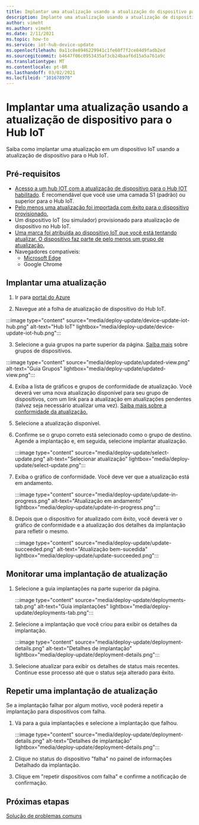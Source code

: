 ```yaml
---
title: Implantar uma atualização usando a atualização do dispositivo para o Hub IoT do Azure | Microsoft Docs
description: Implante uma atualização usando a atualização de dispositivo para o Hub IoT do Azure.
author: vimeht
ms.author: vimeht
ms.date: 2/11/2021
ms.topic: how-to
ms.service: iot-hub-device-update
ms.openlocfilehash: 0a11c8e8946229941c1fe60f7f2ce84d9fadb2ed
ms.sourcegitcommit: b4647f06c0953435af3cb24baaf6d15a5a761a9c
ms.translationtype: MT
ms.contentlocale: pt-BR
ms.lasthandoff: 03/02/2021
ms.locfileid: "101678970"
---
```

# <a name="deploy-an-update-using-device-update-for-iot-hub"></a>Implantar uma atualização usando a atualização de dispositivo para o Hub IoT

Saiba como implantar uma atualização em um dispositivo IoT usando a atualização de dispositivo para o Hub IoT.

## <a name="prerequisites"></a>Pré-requisitos

* [Acesso a um hub IOT com a atualização de dispositivo para o Hub IOT habilitado](create-device-update-account.md). É recomendável que você use uma camada S1 (padrão) ou superior para o Hub IoT. 
* [Pelo menos uma atualização foi importada com êxito para o dispositivo provisionado.](import-update.md) 
* Um dispositivo IoT (ou simulador) provisionado para atualização de dispositivo no Hub IoT.
* [Uma marca foi atribuída ao dispositivo IoT que você está tentando atualizar. O dispositivo faz parte de pelo menos um grupo de atualização.](create-update-group.md)
* Navegadores compatíveis:
  * [Microsoft Edge](https://www.microsoft.com/edge)
  * Google Chrome

## <a name="deploy-an-update"></a>Implantar uma atualização

1. Ir para [portal do Azure](https://portal.azure.com)

2. Navegue até a folha de atualização de dispositivo do Hub IoT.

  :::image type="content" source="media/deploy-update/device-update-iot-hub.png" alt-text="Hub IoT" lightbox="media/deploy-update/device-update-iot-hub.png":::

3. Selecione a guia grupos na parte superior da página. [Saiba mais](device-update-groups.md) sobre grupos de dispositivos. 

  :::image type="content" source="media/deploy-update/updated-view.png" alt-text="Guia Grupos" lightbox="media/deploy-update/updated-view.png":::

4. Exiba a lista de gráficos e grupos de conformidade de atualização. Você deverá ver uma nova atualização disponível para seu grupo de dispositivos, com um link para a atualização em atualizações pendentes (talvez seja necessário atualizar uma vez). [Saiba mais sobre a conformidade da atualização.](device-update-compliance.md) 

5. Selecione a atualização disponível.

6. Confirme se o grupo correto está selecionado como o grupo de destino. Agende a implantação e, em seguida, selecione implantar atualização.

   :::image type="content" source="media/deploy-update/select-update.png" alt-text="Selecionar atualização" lightbox="media/deploy-update/select-update.png":::

7. Exiba o gráfico de conformidade. Você deve ver que a atualização está em andamento. 

   :::image type="content" source="media/deploy-update/update-in-progress.png" alt-text="Atualização em andamento" lightbox="media/deploy-update/update-in-progress.png":::

8. Depois que o dispositivo for atualizado com êxito, você deverá ver o gráfico de conformidade e a atualização dos detalhes da implantação para refletir o mesmo. 

   :::image type="content" source="media/deploy-update/update-succeeded.png" alt-text="Atualização bem-sucedida" lightbox="media/deploy-update/update-succeeded.png":::

## <a name="monitor-an-update-deployment"></a>Monitorar uma implantação de atualização

1. Selecione a guia implantações na parte superior da página.

   :::image type="content" source="media/deploy-update/deployments-tab.png" alt-text="Guia implantações" lightbox="media/deploy-update/deployments-tab.png":::

2. Selecione a implantação que você criou para exibir os detalhes da implantação.

   :::image type="content" source="media/deploy-update/deployment-details.png" alt-text="Detalhes de implantação" lightbox="media/deploy-update/deployment-details.png":::

3. Selecione atualizar para exibir os detalhes de status mais recentes. Continue esse processo até que o status seja alterado para êxito.


## <a name="retry-an-update-deployment"></a>Repetir uma implantação de atualização

Se a implantação falhar por algum motivo, você poderá repetir a implantação para dispositivos com falha. 

1. Vá para a guia implantações e selecione a implantação que falhou. 

   :::image type="content" source="media/deploy-update/deployment-details.png" alt-text="Detalhes de implantação" lightbox="media/deploy-update/deployment-details.png":::

2. Clique no status do dispositivo "falha" no painel de informações Detalhado da implantação.

3. Clique em "repetir dispositivos com falha" e confirme a notificação de confirmação. 

## <a name="next-steps"></a>Próximas etapas

[Solução de problemas comuns](troubleshoot-device-update.md)

